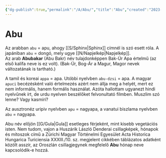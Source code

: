 ```yaml
---
{"dg-publish":true,"permalink":"/A/Abu/","title":"Abu","created":"2023-10-13T12:17","updated":"2024-10-22T21:28"}
---
```



# Abu

Az arabban `abu` = apu, ahogy [[S/Sphinx\|Sphinx]] címnél is szó esett róla. A japániban `abu` = dongó, mely ugye [[N/Napjelkép\|Napjelkép]].  
Az arab **Abubakar** (Abu Bakr) név tulajdonképpen Bak-Úr Apa értelmű (az első kalifa neve is ez volt). (Bak-Úr, Bog-Ár a Magur, Magor nevek változatának is tartható.)  

A tamil és koreai `appa` = apa. Utóbbi nyelvben `abu-dzsi` = apa. A magyar `apuci` becézésként való értelmezés azért nem állja meg a helyét, mert ez nem informális, hanem formális használat. Azóta hallottam ugyanezt hindi nyelvűnek írt, de urdu nyelven beszélőket felvonultató filmben. Muszlim szó lenne? Vagy kasmíri?  

Az ausztronéz uripiv nyelvben `apu` = nagyapa, a vanatui biszlama nyelvben `abu` = nagyapa.  

Abu név előjön [[G/Gula\|Gula]] esetleges férjeként, mint kisebb vegetációs isten. Nem tudom, vajon a Huszárik László Denderai csillagképek, hónapok és mítoszok című a Zürichi Magyar Történelmi Egyesület Acta Historica Hungarica Turiciensia XXXIII./10. sz. megjelent cikkében táblázatos adatként közölt asszír, az Oroszlán csillagjegynek megfelelő **Abu** hónap neve kapcsolódik-e hozzá.  